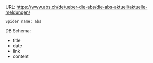 URL: https://www.abs.ch/de/ueber-die-abs/die-abs-aktuell/aktuelle-meldungen/

    Spider name: abs

DB Schema:
- title
- date
- link
- content

